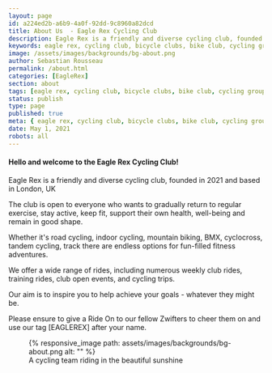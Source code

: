 ```yaml
---
layout: page
id: a224ed2b-a6b9-4a0f-92dd-9c8960a82dcd
title: About Us  - Eagle Rex Cycling Club
description: Eagle Rex is a friendly and diverse cycling club, founded in 2021 and based in London, UK.
keywords: eagle rex, cycling club, bicycle clubs, bike club, cycling group, london, uk
image: /assets/images/backgrounds/bg-about.png
author: Sebastian Rousseau
permalink: /about.html
categories: [EagleRex]
section: about
tags: [eagle rex, cycling club, bicycle clubs, bike club, cycling group, london, uk]
status: publish
type: page
published: true
meta: { eagle rex, cycling club, bicycle clubs, bike club, cycling group, london, uk}
date: May 1, 2021 
robots: all
---
```

#### Hello and welcome to the Eagle Rex Cycling Club!

Eagle Rex is a friendly and diverse cycling club, founded in 2021 and based in London, UK

The club is open to everyone who wants to gradually return to regular exercise, stay active, keep fit, support their own health, well-being and remain in good shape.

Whether it's road cycling, indoor cycling, mountain biking, BMX, cyclocross, tandem cycling, track there are endless options for fun-filled fitness adventures.

We offer a wide range of rides, including numerous weekly club rides, training rides, club open events, and cycling trips.

Our aim is to inspire you to help achieve your goals - whatever they might be.

Please ensure to give a Ride On to our fellow Zwifters to cheer them on and use our tag [EAGLEREX] after your name.

<figure>
{% responsive_image path: assets/images/backgrounds/bg-about.png alt: "" %}     
<figcaption aria-hidden="true">
    A cycling team riding in the beautiful sunshine
</figcaption>
</figure>   
